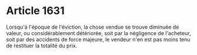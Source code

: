 # Article 1631

Lorsqu'à l'époque de l'éviction, la chose vendue se trouve diminuée de valeur, ou considérablement détériorée, soit par la négligence de l'acheteur, soit par des accidents de force majeure, le vendeur n'en est pas moins tenu de restituer la totalité du prix.

